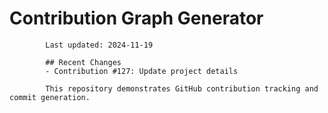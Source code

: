 # Contribution Graph Generator
            
            Last updated: 2024-11-19
            
            ## Recent Changes
            - Contribution #127: Update project details
            
            This repository demonstrates GitHub contribution tracking and commit generation.
        